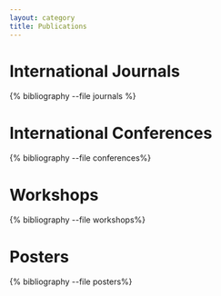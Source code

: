 ```yaml
---
layout: category
title: Publications
---
```

# International Journals
{% bibliography --file journals %}

<!-- ## Book Chapters -->

# International Conferences
{% bibliography --file conferences%}

# Workshops
{% bibliography --file workshops%}

# Posters
{% bibliography --file posters%}